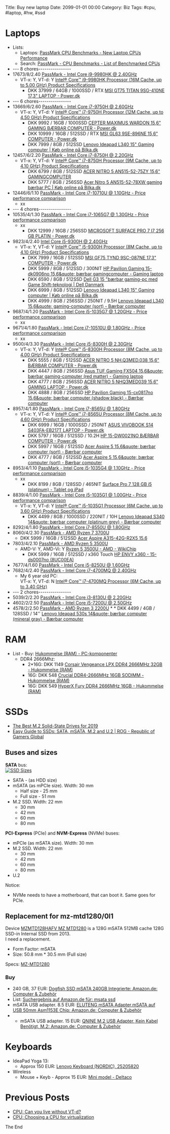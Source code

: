 Title: Buy new laptop
Date: 2099-01-01 00:00
Category: Biz
Tags: #cpu, #laptop, #hw, #ssd

# Laptops

* Lists: 
    * Laptops: [PassMark CPU Benchmarks - New Laptop CPUs Performance](https://www.cpubenchmark.net/laptop.html)
    * Search: [PassMark - CPU Benchmarks - List of Benchmarked CPUs](https://www.cpubenchmark.net/cpu_list.php)
* --- 8 chores----------------
* 17673/8/2.40 [PassMark - Intel Core i9-9980HK @ 2.40GHz](https://www.cpubenchmark.net/cpu.php?cpu=Intel+Core+i9-9980HK+%40+2.40GHz&id=3451)
    * VT-x: Y, VT-d: Y [Intel® Core™ i9-9980HK Processor (16M Cache, up to 5.00 GHz) Product Specifications](https://ark.intel.com/content/www/us/en/ark/products/192990/intel-core-i9-9980hk-processor-16m-cache-up-to-5-00-ghz.html)
        * DKK 37999 / 64GB / 1000SSD / RTX [MSI GT75 TITAN 9SG-410NE 17,3&quot; LAPTOP - Power.dk](https://www.power.dk/pc-og-tilbehoer/computere/baerbar-pc/msi-gt75-titan-9sg-410ne-173-laptop/p-991182/)
* --- 6 chores----------------
* 13669/6/2.60 [PassMark - Intel Core i7-9750H @ 2.60GHz](https://www.cpubenchmark.net/cpu.php?cpu=Intel+Core+i7-9750H+%40+2.60GHz&id=3425)
    * VT-x: Y, VT-d: Y [Intel® Core™ i7-9750H Processor (12M Cache, up to 4.50 GHz) Product Specifications](https://ark.intel.com/content/www/us/en/ark/products/191045/intel-core-i7-9750h-processor-12m-cache-up-to-4-50-ghz.html)
        * DKK 9992 / 16GB / 1000SSD [CEPTER MAXIMUS WARDON 15,6&quot; GAMING B&#198;RBAR COMPUTER - Power.dk](https://www.power.dk/pc-og-tilbehoer/computere/baerbar-pc/cepter-maximus-wardon-156-gaming-baerbar-computer/p-996517/)
        * DKK 10999 / 16GB / 512SSD / RTX [MSI GL63 9SE-896NE 15,6&quot; COMPUTER - Power.dk](https://www.power.dk/pc-og-tilbehoer/computere/baerbar-pc/msi-gl63-9se-896ne-156-computer/p-991185/)
        * DKK 7999 / 8GB / 512SSD [Lenovo Ideapad L340 15&quot; Gaming computer | K&oslash;b online p&aring; Bilka.dk](https://www.bilka.dk/elektronik/computere/gamer-pc/baerbar-gamer-pc/lenovo-ideapad-l340-15-gaming-computer/p/100488161?intcmpid=S_gamer-pc-baerbar_CA_AddWish_100488161#aw_source=pb-5bc72e8ee05181429caa57b1)
* 12457/6/2.20 [PassMark - Intel Core i7-8750H @ 2.20GHz](https://www.cpubenchmark.net/cpu.php?cpu=Intel+Core+i7-8750H+%40+2.20GHz&id=3237)
    * VT-x: Y, VT-d: Y [Intel® Core™ i7-8750H Processor (9M Cache, up to 4.10 GHz) Product Specifications](https://ark.intel.com/content/www/us/en/ark/products/134906/intel-core-i7-8750h-processor-9m-cache-up-to-4-10-ghz.html)
        * DKK 6799 / 8GB / 512SSD [ACER NITRO 5 AN515-52-75ZY 15,6&quot; GAMINGCOMPUTER](https://www.power.dk/pc-og-tilbehoer/computere/baerbar-pc/acer-nitro-5-an515-52-75zy-156-gamingcomputer/p-684944/)
        * DKK 5777 / 8GB / 256SSD [Acer Nitro 5 AN515-52-78XW gaming b&aelig;rbar PC | K&oslash;b online p&aring; Bilka.dk](https://www.bilka.dk/elektronik/computere/gamer-pc/baerbar-gamer-pc/acer-nitro-5-an515-52-78xw-gaming-baerbar-pc/p/100435217)
* 12446/6/1.10 [PassMark - Intel Core i7-10710U @ 1.10GHz - Price performance comparison](https://www.cpubenchmark.net/cpu.php?cpu=Intel+Core+i7-10710U+%40+1.10GHz&id=3567)
    * xx
* --- 4 chores----------------
* 10535/4/1.30 [PassMark - Intel Core i7-1065G7 @ 1.30GHz - Price performance comparison](https://www.cpubenchmark.net/cpu.php?cpu=Intel+Core+i7-1065G7+%40+1.30GHz&id=3466)
    * xx
        * DKK 12999 / 16GB / 256SSD [MICROSOFT SURFACE PRO 7 I7 256 GB PLATIN - Power.dk](https://www.power.dk/pc-og-tilbehoer/computere/baerbar-pc/microsoft-surface-pro-7-i7-256-gb-platin/p-1024187/)
* 9823/4/2.40 [Intel Core i5-9300H @ 2.40GHz](https://www.cpubenchmark.net/cpu.php?cpu=Intel+Core+i5-9300H+%40+2.40GHz&id=3448)
    * VT-x: Y, VT-d: Y [Intel® Core™ i5-9300H Processor (8M Cache, up to 4.10 GHz) Product Specifications](https://ark.intel.com/content/www/us/en/ark/products/191075/intel-core-i5-9300h-processor-8m-cache-up-to-4-10-ghz.html)
        * DKK 7999 / 16GB / 512SSD [MSI GF75 TYND 9SC-087NE 17,3&quot; COMPUTER - Power.dk](https://www.power.dk/pc-og-tilbehoer/computere/baerbar-pc/msi-gf75-tynd-9sc-087ne-173-computer/p-991179/)
        * DKK 5999 / 8GB / 512SSD / 300NIT [HP Pavilion Gaming 15-dk0906no 15,6&amp;quote; bærbar gamingcomputer - Gaming laptop](https://www.elgiganten.dk/product/pc-tablets/barbar-computer/32636/hp-pavilion-gaming-15-dk0906no-15-6-barbar-gamingcomputer)
        * DKK 6590 / 8GB / 512SSD [Dell G3 15 &quot;bærbar gaming-pc med Game Shift-teknologi | Dell Danmark](https://www.dell.com/da-dk/shop/b%C3%A6rbare-dell-computere/ny-dell-g3-15/spd/g-series-15-3590-laptop/cn35916)
        * DKK 6999 / 8GB / 512SSD [Lenovo Ideapad L340 15&quot; Gaming computer | K&oslash;b online p&aring; Bilka.dk](https://www.bilka.dk/elektronik/computere/gamer-pc/baerbar-gamer-pc/lenovo-ideapad-l340-15-gaming-computer/p/100488059?intcmpid=PR_100488159_PP_AddWish_100488059)
        * DKK 4999 / 8GB / 256SSD / 250NIT / 9.5H [Lenovo Ideapad L340 15,6&amp;quote; gaming-computer (sort) - Bærbar computer](https://www.elgiganten.dk/product/pc-tablets/barbar-computer/32170/lenovo-ideapad-l340-15-6-gaming-computer-sort?fbclid=IwAR0l6HwHqCAjnznoaI2RJEVuZhA7FNCol1uVZoKMgcgVyRZKjTyAs7phgaE)
* 9687/4/1.20 [PassMark - Intel Core i5-1035G7 @ 1.20GHz - Price performance comparison](https://www.cpubenchmark.net/cpu.php?cpu=Intel+Core+i5-1035G7+%40+1.20GHz&id=3582)
    * xx
* 9671/4/1.80 [PassMark - Intel Core i7-10510U @ 1.80GHz - Price performance comparison](https://www.cpubenchmark.net/cpu.php?cpu=Intel+Core+i7-10510U+%40+1.80GHz&id=3549)
    * xx
* 9500/4/3.30 [PassMark - Intel Core i5-8300H @ 2.30GHz](https://www.cpubenchmark.net/cpu.php?cpu=Intel+Core+i5-8300H+%40+2.30GHz&id=3254)
    * VT-x: Y, VT-d: Y [Intel® Core™ i5-8300H Processor (8M Cache, up to 4.00 GHz) Product Specifications](https://ark.intel.com/content/www/us/en/ark/products/134876/intel-core-i5-8300h-processor-8m-cache-up-to-4-00-ghz.html)
        * DKK 5555 / 8GB / 512SSD [ACER NITRO 5 NH.Q3MED.038 15,6&quot; B&#198;RBAR COMPUTER - Power.dk](https://www.power.dk/pc-og-tilbehoer/computere/baerbar-pc/acer-nitro-5-nhq3med038-156-baerbar-computer/p-991407/)
        * DKK 4447 / 8GB / 256SSD [Asus TUF Gaming FX504 15,6&amp;quote; bærbar gaming-computer (red matter) - Gaming laptop](https://www.elgiganten.dk/product/pc-tablets/barbar-computer/16687/asus-tuf-gaming-fx504-15-6-barbar-gaming-computer-red-matter)
        * DKK 4777 / 8GB / 256SSD [ACER NITRO 5 NHQ3MED039 15,6&quot; GAMING LAPTOP - Power.dk](https://www.power.dk/pc-og-tilbehoer/computere/baerbar-pc/acer-nitro-5-nhq3med039-156-gaming-laptop/p-991161/)
        * DKK 4888 / 8GB / 256SSD [HP Pavilion Gaming 15-cx0817no 15,6&amp;quote; bærbar computer (shadow black) - Bærbar computer](https://www.elgiganten.dk/product/pc-tablets/barbar-computer/16645/hp-pavilion-gaming-15-cx0817no-15-6-barbar-computer-shadow-black)
* 8957/4/1.80 [PassMark - Intel Core i7-8565U @ 1.80GHz](https://www.cpubenchmark.net/cpu.php?cpu=Intel+Core+i7-8565U+%40+1.80GHz&id=3308)
    * VT-x: Y, VT-d: Y [Intel® Core™ i7-8565U Processor (8M Cache, up to 4.60 GHz) Product Specifications](https://ark.intel.com/content/www/us/en/ark/products/149091/intel-core-i7-8565u-processor-8m-cache-up-to-4-60-ghz.html)
        * DKK 6999 / 16GB / 1000SSD / 250NIT [ASUS VIVOBOOK S14 S403FA-EB217T LAPTOP - Power.dk](https://www.power.dk/pc-og-tilbehoer/computere/baerbar-pc/asus-vivobook-s14-s403fa-eb217t-laptop/p-1013109/)
        * DKK 5797 / 16GB / 512SSD / 10.2H [HP 15-DW0021NO B&#198;RBAR COMPUTER - Power.dk](https://www.power.dk/pc-og-tilbehoer/computere/baerbar-pc/hp-15-dw0021no-baerbar-computer/p-991215/)
        * DKK 5997 / 16GB / 512SSD [Acer Aspire 5 15,6&amp;quote; bærbar computer (sort) - Bærbar computer](https://www.elgiganten.dk/product/pc-tablets/barbar-computer/10237/acer-aspire-5-15-6-barbar-computer-sort)
        * DKK 4777 / 8GB / 512SSD [Acer Aspire 5 15,6&amp;quote; bærbar computer (sort) - Bærbar computer](https://www.elgiganten.dk/product/pc-tablets/barbar-computer/16466/acer-aspire-5-15-6-barbar-computer-sort)
* 8953/4/1.10 [PassMark - Intel Core i5-1035G4 @ 1.10GHz - Price performance comparison](https://www.cpubenchmark.net/cpu.php?cpu=Intel+Core+i5-1035G4+%40+1.10GHz&id=3581)
    * xx
        * DKK 8199 / 8GB / 128SSD / 465NIT [Surface Pro 7 128 GB i5 (platinum) - Tablet og iPad](https://www.elgiganten.dk/product/pc-tablets/barbar-computer/52998/surface-pro-7-128-gb-i5-platinum)
* 8839/4/1.00 [PassMark - Intel Core i5-1035G1 @ 1.00GHz - Price performance comparison](https://www.cpubenchmark.net/cpu.php?cpu=Intel+Core+i5-1035G1+%40+1.00GHz&id=3558)
    * VT-x: Y, VT-d: Y [Intel® Core™ i5-1035G1 Processor (6M Cache, up to 3.60 GHz) Product Specifications](https://ark.intel.com/content/www/us/en/ark/products/196603/intel-core-i5-1035g1-processor-6m-cache-up-to-3-60-ghz.html)
        * DKK 4499 / 8GB / 1000SSD / 220NIT / 10H [Lenovo Ideapad S340 14&amp;quote; bærbar computer (platinum grey) - Bærbar computer](https://www.elgiganten.dk/product/pc-tablets/barbar-computer/50474/lenovo-ideapad-s340-14-barbar-computer-platinum-grey#)
* 8292/4/1.80 [PassMark - Intel Core i7-8550U @ 1.80GHz](https://www.cpubenchmark.net/cpu.php?cpu=Intel+Core+i7-8550U+%40+1.80GHz&id=3064)
* 8060/4/2.30 [PassMark - AMD Ryzen 7 3700U](https://www.cpubenchmark.net/cpu.php?cpu=AMD+Ryzen+7+3700U&id=3426)
    * DKK 5999 / 16GB / 512SSD [Acer Aspire A315-42G-R2X5 15.6](https://storetablet.bilka.dk/elektronik/computere/baerbar-computer/acer-aspire-a315-42g-r2x5-15-6-baerbar-computer/p/100489095)
* 7803/4/2.10 [PassMark - AMD Ryzen 5 3500U](https://www.cpubenchmark.net/cpu.php?cpu=AMD+Ryzen+5+3500U&id=3421)
    * AMD-V: Y, AMD-Vi: Y [Ryzen 5 3500U  - AMD - WikiChip](https://en.wikichip.org/wiki/amd/ryzen_5/3500u)
        * DKK 5999 / 16GB / 512SSD / x360 Touch [HP ENVY x360 - 15-ds0007no (8UC00EA)](https://ssl.www8.hp.com/dk/da/products/laptops/product-detail.html?oid=32255944#!tab=specs)
* 7677/4/1.60 [PassMark - Intel Core i5-8250U @ 1.60GHz](https://www.cpubenchmark.net/cpu.php?cpu=Intel+Core+i5-8250U+%40+1.60GHz&id=3042)
* 7682/4/2.40 [PassMark - Intel Core i7-4700MQ @ 2.40GHz](https://www.cpubenchmark.net/cpu.php?cpu=Intel+Core+i7-4700MQ+%40+2.40GHz&id=1923)
    * My 6 year old PC:  
    VT-x: Y, VT-d: N [Intel® Core™ i7-4700MQ Processor (6M Cache, up to 3.40 GHz)](https://ark.intel.com/content/www/us/en/ark/products/75117/intel-core-i7-4700mq-processor-6m-cache-up-to-3-40-ghz.html)
* --- 2 chores----------------
* 5039/2/2.20 [PassMark - Intel Core i3-8130U @ 2.20GHz](https://www.cpubenchmark.net/cpu.php?cpu=Intel+Core+i3-8130U+%40+2.20GHz&id=3225)
* 4602/2/2.50 [PassMark - Intel Core i5-7200U @ 2.50GHz](https://www.cpubenchmark.net/cpu.php?cpu=Intel+Core+i5-7200U+%40+2.50GHz&id=2865)
* 4578/2/2.50 [PassMark - AMD Ryzen 3 2200U](https://www.cpubenchmark.net/cpu.php?cpu=AMD+Ryzen+3+2200U&id=3152)
    * 
        * DKK 4499 / 4GB / 128SSD / 14'' [Lenovo Ideapad 530s 14&amp;quote; bærbar computer (mineral gray) - Bærbar computer](https://www.elgiganten.dk/product/pc-tablets/barbar-computer/LE81H10000MX/lenovo-ideapad-530s-14-barbar-computer-mineral-gray)

# RAM

* List - Buy: [Hukommelse (RAM) - PC-komponenter](https://www.komplett.dk/category/11209/hardware/pc-komponenter/hukommelse-ram)
    * DDR4 2666Mhz:
        * 2*16G: DKK 1149 [Corsair Vengeance LPX DDR4 2666MHz 32GB - Hukommelse (RAM)](https://www.komplett.dk/product/893834/hardware/pc-komponenter/hukommelse-ram/corsair-vengeance-lpx-ddr4-2666mhz-32gb#)
        * 16G: DKK 548 [Crucial DDR4-2666MHz 16GB SODIMM - Hukommelse (RAM)](https://www.komplett.dk/product/1117072/hardware/pc-komponenter/hukommelse-ram/crucial-ddr4-2666mhz-16gb-sodimm#)
        * 16G: DKK 549 [HyperX Fury DDR4 2666MHz 16GB - Hukommelse (RAM)](https://www.komplett.dk/product/1136583/hardware/pc-komponenter/hukommelse-ram/hyperx-fury-ddr4-2666mhz-16gb#)

# SSDs

* [The Best M.2 Solid-State Drives for 2019](https://www.pcmag.com/roundup/358910/the-best-m-2-solid-state-drives)
* [Easy Guide to SSDs: SATA, mSATA, M.2 and U.2 | ROG - Republic of Gamers Global](https://rog.asus.com/articles/hands-on/easy-guide-to-ssds-sata-msata-m-2-and-u-2/)

## Buses and sizes

**SATA** bus:  
[![SSD Sizes](https://images-na.ssl-images-amazon.com/images/I/61uNuL7LIdL._SL1200_.jpg)](https://www.amazon.de/Adapter-22pin-Combo-mSATA-Converter/dp/B00S6AHQBM/ref=pd_sbs_147_9)
* SATA - (as HDD size)
* mSATA (as mPCIe size). Width: 30 mm
    * Half size - 25 mm
    * Full size - 51 mm
* M.2 SSD. Width: 22 mm
    * 30 mm
    * 42 mm
    * 60 mm
    * 80 mm

**PCI-Express** (PCIe) and **NVM-Express** (NVMe) buses:
* mPCIe (as mSATA size). Width: 30 mm
* M.2 SSD. Width: 22 mm
    * 30 mm
    * 42 mm
    * 60 mm
    * 80 mm
* U.2

Notice:
* NVMe needs to have a motherboard, that can boot it. Same goes for PCIe.

## Replacement for mz-mtd1280/0l1

Device [MZMTD128HAFV MZ MTD1280](https://www.aliexpress.com/item/2020987744.html) is a 128G mSATA 512MB cache 128G SSD-in Internal SSD from 2013.  
I need a replacement.
* Form Factor: mSATA
* Size: 50.8 mm * 30.5 mm (Full size)

Specs: [MZ-MTD1280](https://www.newegg.com/p/N82E16820147387)

### Buy

* 240 GB, 37 EUR: [Dogfish SSD mSATA 240GB Integrierte: Amazon.de: Computer &amp; Zubehör](https://www.amazon.de/Dogfish-Solid-State-Festplatte-Hochleistungs-Festplatte-Desktop-Laptop-Einschlie%C3%9Flich/dp/B07HHD5CK1/ref=sr_1_1_sspa)
* List: [Suchergebnis auf Amazon.de für: msata ssd](https://www.amazon.de/s?k=msata+ssd&__mk_de_DE=%C3%85M%C3%85%C5%BD%C3%95%C3%91&crid=J4O2IAD5BQ9J&sprefix=msata+%2Caps%2C162&ref=nb_sb_ss_i_1_6)
* mSATA USB adapter. 8.5 EUR: [ELUTENG mSATA Adapter,mSATA auf USB 50mm Asm1153E Chip: Amazon.de: Computer &amp; Zubehör](https://www.amazon.de/ELUTENG-Asm1153E-Unterst%C3%BCtzung-Portable-External/dp/B07VSM233H/ref=sr_1_22_sspa)
* * mSATA USB adapter. 15 EUR:  [QNINE M.2 USB Adapter, Kein Kabel Ben&ouml;tigt, M.2: Amazon.de: Computer &amp; Zubehör](https://www.amazon.de/QNINE-erforderlich-Schnell%C3%BCbertragung-Unterst%C3%BCtzung-Schl%C3%BCssel/dp/B07KWT5H13/ref=pd_bxgy_147_img_2/258-0774714-3986125)

# Keyboards

* IdeaPad Yoga 13:
    * Approx 150 EUR: [Lenovo Keyboard (NORDIC), 25205820](https://dk.eetgroup.com/i/25205820-lenovo-keyboard-nordic)
* Wireless
    * Mouse + Keyb - Approx 15 EUR: [Mini model - Deltaco](https://www.avxperten.dk/traadloest-tastatur-mus/tastatur-mus-mini-model-deltaco.asp#aw_source=pb-5d6f67185ebfe50b85bfd122)

# Previous Posts

* [CPU: Can you live without VT-d?](https://rasor.wordpress.com/2013/03/24/cpu-can-you-live-without-vt-d/)
* [CPU: Choosing a CPU for virtualization](https://rasor.wordpress.com/2010/01/29/cpu-choosing-a-cpu-for-virtualization/)

The End